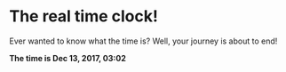 # The real time clock!

Ever wanted to know what the time is? Well, your journey is about to end!

**The time is Dec 13, 2017, 03:02**